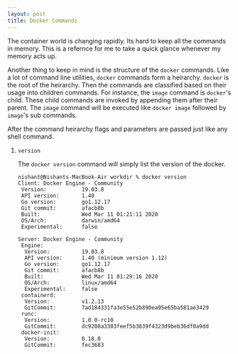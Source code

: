 ```yaml
---
layout: post
title: Docker Commands
---
```


The container world is changing rapidly. Its hard to keep all the commands in memory. This is a refernce for me to take a quick glance whenever my memory acts up.

Another thing to keep in mind is the structure of the `docker` commands. Like a lot of command line utilities, `docker` commands form a heirarchy. `docker` is the root of the heirarchy. Then the commands are classified based on their usage into children commands. For instance, the `image` command is `docker`'s child. These child commands are invoked by appending them after their parent. The `image` command will be executed like `docker image` followed by `image`'s sub commands.

After the command heirarchy flags and parameters are passed just like any shell command.

1. `version`

    The `docker version` command will simply list the version of the docker.

    ```
    nishant@Nishants-MacBook-Air workdir % docker version
    Client: Docker Engine - Community
     Version:           19.03.8
     API version:       1.40
     Go version:        go1.12.17
     Git commit:        afacb8b
     Built:             Wed Mar 11 01:21:11 2020
     OS/Arch:           darwin/amd64
     Experimental:      false
    
    Server: Docker Engine - Community
     Engine:
      Version:          19.03.8
      API version:      1.40 (minimum version 1.12)
      Go version:       go1.12.17
      Git commit:       afacb8b
      Built:            Wed Mar 11 01:29:16 2020
      OS/Arch:          linux/amd64
      Experimental:     false
     containerd:
      Version:          v1.2.13
      GitCommit:        7ad184331fa3e55e52b890ea95e65ba581ae3429
     runc:
      Version:          1.0.0-rc10
      GitCommit:        dc9208a3303feef5b3839f4323d9beb36df0a9dd
     docker-init:
      Version:          0.18.0
      GitCommit:        fec3683
    ```
